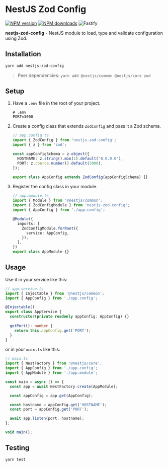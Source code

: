 # NestJS Zod Config

[![NPM version](https://img.shields.io/npm/v/nestjs-zod-config.svg?style=flat)](https://www.npmjs.com/package/nestjs-zod-config)
[![NPM downloads](https://img.shields.io/npm/dm/nestjs-zod-config.svg?style=flat)](https://www.npmjs.com/package/nestjs-zod-config)
![Fastify](https://img.shields.io/badge/-Vitest-86b91a?style=flat&logo=vitest&logoColor=white)

**nestjs-zod-config** - NestJS module to load, type and validate configuration using Zod.

## Installation

```bash
yarn add nestjs-zod-config
```
> Peer dependencies: `yarn add @nestjs/common @nestjs/core zod`

## Setup

1. Have a `.env` file in the root of your project.
    ```dotenv
    # .env
    PORT=3000
    ```

2. Create a config class that extends `ZodConfig` and pass it a Zod schema.
    ```ts
    // app.config.ts
    import { ZodConfig } from 'nestjs-zod-config';
    import { z } from 'zod';
    
    const appConfigSchema = z.object({
      HOSTNAME: z.string().min(1).default('0.0.0.0'),
      PORT: z.coerce.number().default(3000),
    });
    
    export class AppConfig extends ZodConfig(appConfigSchema) {}
    ```

3. Register the config class in your module.
    ```ts
    // app.module.ts
    import { Module } from '@nestjs/common';
    import { ZodConfigModule } from 'nestjs-zod-config';
    import { AppConfig } from './app.config';
    
    @Module({
      imports: [
        ZodConfigModule.forRoot({
          service: AppConfig,
        }),
      ],
    })
    export class AppModule {}
    ```

## Usage

Use it in your service like this:

```ts
// app.service.ts
import { Injectable } from '@nestjs/common';
import { AppConfig } from './app.config';

@Injectable()
export class AppService {
  constructor(private readonly appConfig: AppConfig) {}
  
  getPort(): number {
    return this.appConfig.get('PORT');
  }
}
```

or in your `main.ts` like this:

```ts
// main.ts
import { NestFactory } from '@nestjs/core';
import { AppConfig } from './app.config';
import { AppModule } from './app.module';

const main = async () => {
  const app = await NestFactory.create(AppModule);

  const appConfig = app.get(AppConfig);

  const hostname = appConfig.get('HOSTNAME');
  const port = appConfig.get('PORT');

  await app.listen(port, hostname);
};

void main();
```

## Testing

```bash
yarn test
```
